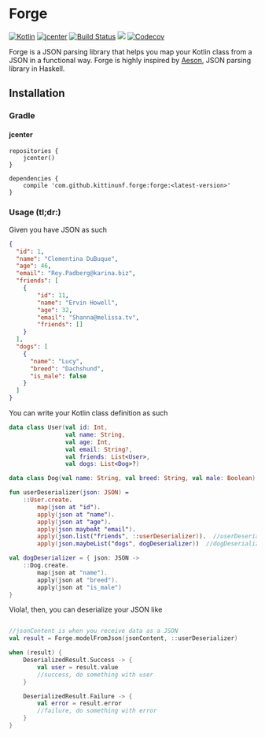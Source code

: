 # Forge

[![Kotlin](https://img.shields.io/badge/Kotlin-1.1.4.3-blue.svg)](http://kotlinlang.org) [![jcenter](https://api.bintray.com/packages/kittinunf/maven/Forge/images/download.svg)](https://bintray.com/kittinunf/maven/Forge/_latestVersion) [![Build Status](https://travis-ci.org/kittinunf/Forge.svg?branch=master)](https://travis-ci.org/kittinunf/Forge) [![](https://jitpack.io/v/kittinunf/forge.svg)](https://jitpack.io/#kittinunf/forge/) [![Codecov](https://codecov.io/github/kittinunf/Forge/coverage.svg?branch=master)](https://codecov.io/gh/kittinunf/Forge)

Forge is a JSON parsing library that helps you map your Kotlin class from a JSON in a functional way. Forge is highly inspired by [Aeson](https://hackage.haskell.org/package/aeson), JSON parsing library in Haskell.

## Installation

### Gradle

#### jcenter

```
repositories {
    jcenter()
}

dependencies {
    compile 'com.github.kittinunf.forge:forge:<latest-version>'
}
```

### Usage (tl;dr:)

Given you have JSON as such

``` Json
{
  "id": 1,
  "name": "Clementina DuBuque",
  "age": 46,
  "email": "Rey.Padberg@karina.biz",
  "friends": [
    {
        "id": 11,
        "name": "Ervin Howell",
        "age": 32,
        "email": "Shanna@melissa.tv",
        "friends": []
    }
  ],
  "dogs": [
    {
      "name": "Lucy",
      "breed": "Dachshund",
      "is_male": false
    }
  ]
}
```

You can write your Kotlin class definition as such

``` Kotlin
data class User(val id: Int,
                val name: String,
                val age: Int,
                val email: String?,
                val friends: List<User>,
                val dogs: List<Dog>?)

data class Dog(val name: String, val breed: String, val male: Boolean)

fun userDeserializer(json: JSON) =
    ::User.create.
        map(json at "id").
        apply(json at "name").
        apply(json at "age").
        apply(json maybeAt "email").
        apply(json.list("friends", ::userDeserializer)).  //userDeserializer is a function, use :: as a function reference
        apply(json.maybeList("dogs", dogDeserializer))  //dogDeserializer is a lambda, use it directly

val dogDeserializer = { json: JSON ->
    ::Dog.create.
        map(json at "name").
        apply(json at "breed").
        apply(json at "is_male")
}

```

Viola!, then, you can deserialize your JSON like

``` Kotlin

//jsonContent is when you receive data as a JSON
val result = Forge.modelFromJson(jsonContent, ::userDeserializer)

when (result) {
    DeserializedResult.Success -> {
        val user = result.value
        //success, do something with user
    }

    DeserializedResult.Failure -> {
        val error = result.error
        //failure, do something with error
    }
}

```
